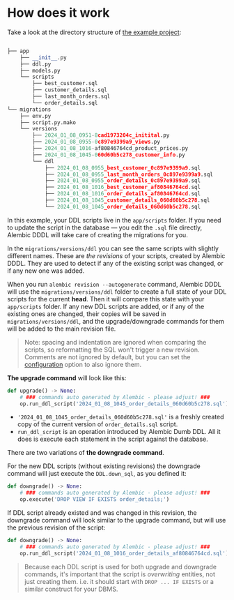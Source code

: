 # How does it work

Take a look at the directory structure of [the example project](https://github.com/Vanderhoof/alembic-dddl/tree/master/example/):

```python

├── app
    ├── __init__.py
    ├── ddl.py
    ├── models.py
    └── scripts
        ├── best_customer.sql
        ├── customer_details.sql
        ├── last_month_orders.sql
        └── order_details.sql
└── migrations
    ├── env.py
    ├── script.py.mako
    └── versions
        ├── 2024_01_08_0951-8cad1973204c_initital.py
        ├── 2024_01_08_0955-0c897e9399a9_views.py
        ├── 2024_01_08_1016-af80846764cd_product_prices.py
        ├── 2024_01_08_1045-060d60b5c278_customer_info.py
        └── ddl
            ├── 2024_01_08_0955_best_customer_0c897e9399a9.sql
            ├── 2024_01_08_0955_last_month_orders_0c897e9399a9.sql
            ├── 2024_01_08_0955_order_details_0c897e9399a9.sql
            ├── 2024_01_08_1016_best_customer_af80846764cd.sql
            ├── 2024_01_08_1016_order_details_af80846764cd.sql
            ├── 2024_01_08_1045_customer_details_060d60b5c278.sql
            └── 2024_01_08_1045_order_details_060d60b5c278.sql
```

In this example, your DDL scripts live in the `app/scripts` folder. If you need to update the script in the database — you edit the `.sql` file directly, Alembic DDDL will take care of creating the migrations for you.

In the `migrations/versions/ddl` you can see the same scripts with slightly different names. These are _the revisions_ of your scripts, created by Alembic DDDL. They are used to detect if any of the existing script was changed, or if any new one was added.

When you run `alembic revision --autogenerate` command, Alembic DDDL will use the `migrations/versions/ddl` folder to create a full state of your DDL scripts for the current **head**. Then it will compare this state with your `app/scripts` folder. If any new DDL scripts are added, or if any of the existing ones are changed, their copies will be saved in `migrations/versions/ddl`, and the upgrade/downgrade commands for them will be added to the main revision file.

> Note: spacing and indentation are ignored when comparing the scripts, so reformatting the SQL won't trigger a new revision. Comments are not ignored by default, but you can set the [configuration](configuration.md) option to also ignore them.

**The upgrade command** will look like this:

```python
def upgrade() -> None:
    # ### commands auto generated by Alembic - please adjust! ###
    op.run_ddl_script('2024_01_08_1045_order_details_060d60b5c278.sql')
```

* `'2024_01_08_1045_order_details_060d60b5c278.sql'` is a freshly created copy of the current version of `order_details.sql` script.
* `run_ddl_script` is an operation introduced by Alembic Dumb DDL. All it does is execute each statement in the script against the database.

There are two variations of **the downgrade command**.

For the new DDL scripts (without existing revisions) the downgrade command will just execute the `DDL.down_sql`, as you defined it:

```python
def downgrade() -> None:
    # ### commands auto generated by Alembic - please adjust! ###
    op.execute('DROP VIEW IF EXISTS order_details;')
```

If DDL script already existed and was changed in this revision, the downgrade command will look similar to the upgrade command, but will use the previous revision of the script:

```python
def downgrade() -> None:
    # ### commands auto generated by Alembic - please adjust! ###
    op.run_ddl_script('2024_01_08_1016_order_details_af80846764cd.sql')
```

> Because each DDL script is used for both upgrade and downgrade commands, it's important that the script is *overwriting* entities, not just creating them. i.e. it should start with `DROP ... IF EXISTS` or a similar construct for your DBMS.
